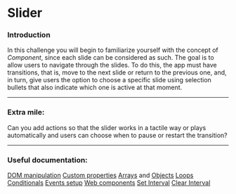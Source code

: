 # Slider

### Introduction
In this challenge you will begin to familiarize yourself with the concept of *Component*, since each slide can be considered as such.
The goal is to allow users to navigate through the slides. To do this, the app must have transitions, that is, move to the next slide or return to the previous one, and, in turn, give users the option to choose a specific slide using selection bullets that also indicate which one is active at that moment.

---

### Extra mile:
Can you add actions so that the slider works in a tactile way or plays automatically and users can choose when to pause or restart the transition?

---

### Useful documentation:
[DOM manipulation](https://developer.mozilla.org/en-US/docs/Learn/JavaScript/Client-side_web_APIs/Manipulating_documents)
[Custom properties](https://developer.mozilla.org/es/docs/Web/CSS/--*)
[Arrays](https://developer.mozilla.org/es/docs/Learn/JavaScript/First_steps/Arrays) and [Objects](https://developer.mozilla.org/es/docs/Web/JavaScript/Guide/Working_with_Objects)
[Loops](https://developer.mozilla.org/es/docs/Web/JavaScript/Guide/Loops_and_iteration)
[Conditionals](https://developer.mozilla.org/es/docs/Learn/JavaScript/Building_blocks/conditionals)
[Events setup](https://developer.mozilla.org/es/docs/Web/API/EventTarget/addEventListener)
[Web components](https://developer.mozilla.org/es/docs/Web/Web_Components/Using_custom_elements)
[Set Interval](https://developer.mozilla.org/es/docs/Web/API/setInterval)
[Clear Interval](https://developer.mozilla.org/es/docs/Web/API/clearInterval)